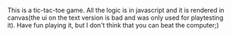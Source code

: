 This is a tic-tac-toe game. All the logic is in javascript and it is rendered in canvas(the ui on the text version is bad and was only used for playtesting it). Have fun playing it, but I don't think that you can beat the computer;)
